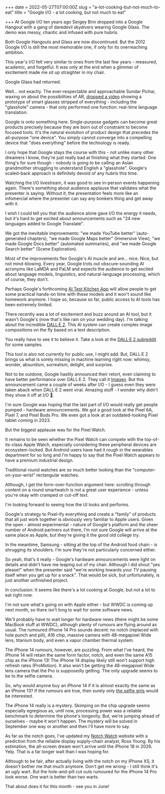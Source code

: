 +++
date = 2022-05-27T07:00:00Z
slug = "a-lot-cooking-but-not-much-to-eat"
title = "Google I/O - a lot cooking, but not much to eat"

+++
At Google I/O ten years ago Sergey Brin dropped into a Google Hangout with a gang of daredevil skydivers wearing Google Glass. The demo was messy, chaotic and infused with pure hubris.

Both Google Hangouts and Glass are now discontinued. But the 2012 Google I/O is still the most memorable one, if only for its overreaching ambition.

This year's I/O felt very similar to ones from the last few years - measured, academic, and forgetful. It was only at the end when a glimmer of excitement made me sit up straighter in my chair.

Google Glass had returned.

Well... not exactly. The ever-respectable and approachable Sundar Pichai, waxing on about the possibilities of AR, [dropped a video](https://youtu.be/lj0bFX9HXeE) showing a prototype of smart glasses stripped of everything - including the "glasshole" camera  - that only performed one function: real-time language translation.

Google is onto something here. Single-purpose gadgets can become great products precisely because they are born out of constraint to become focused tools. It's the natural evolution of product design that precedes the all-purpose "one device". You simply cannot converge into a compelling device that "does everything" before the technology is ready.

I only hope that Google stays the course with this - not unlike many other dreamers I know, they're just really bad at finishing what they started. One thing's for sure though - nobody is going to be calling an Asian grandmother struggling to understand English a "glasshole". Google's scaled-back approach is definitely devoid of any hubris this time.

<!--more-->

Watching the I/O livestream, it was good to see in-person events happening again. There's something about audience applause that validates what the presenter is saying. Without it, the presentation feels more like an infomercial where the presenter can say any bonkers thing and get away with it.

I wish I could tell you that the audience alone gave I/O the energy it needs, but it's hard to get excited about announcements such as "24 new languages added to Google Translate".

We got the inevitable improvements: "we made YouTube better" (auto-generated chapters), "we made Google Maps better" (Immersive View), "we made Google Docs better" (automated summaries), and "we made Google Search better" (Scene Exploration).

Most of the improvements flex Google's AI muscle and are... nice. Nice, but not mind-blowing. Every year, Google trots out obscure-sounding AI acronyms like LaMDA and PaLM and expects the audience to get excited about language models, linguistics, and natural-language processing, which of course, they don't.

Perhaps Google's forthcoming [AI Test Kitchen App](https://aitestkitchen.withgoogle.com/) will allow people to get some practical hands-on time with these models and it won't sound like homework anymore. I hope so, because so far, public access to AI tools has been extremely limited.

There recently was a lot of excitement and buzz around an AI tool, but it wasn't Google's (now that's like rain on your wedding day). I'm talking about the incredible [DALL·E 2](https://openai.com/dall-e-2/). This AI system can create complex image compositions on the fly based on a text description.

You really have to see it to believe it. Take a look at the [DALL·E 2 subreddit](https://www.reddit.com/r/dalle2/) for some samples.

This tool is also not currently for public use, I might add. But, DALL·E 2 brings us what is sorely missing in machine learning right now: whimsy, wonder, absurdism, surrealism, delight, and surprise.

Not to be outdone, Google hastily announced their retort, even claiming to have better performance over DALL·E 2. They call it [Imagen](https://imagen.research.google/). But this announcement came a couple of weeks after I/O - I guess even they were taken aback when DALL·E 2 went viral. Amazing stuff - I wonder why didn't they show it off at I/O 🤔. 

I'm sure Google was hoping that the last part of I/O would really get people pumped - hardware announcements. We got a good look at the Pixel 6A, Pixel 7, and Pixel Buds Pro. We even got a look at an outdated-looking Pixel tablet coming in 2023.

But the biggest applause was for the Pixel Watch.

It remains to be seen whether the Pixel Watch can compete with the top-of-its-class Apple Watch, especially considering these peripheral devices are ecosystem-locked. But Android users have had it rough in the wearables department for so long and I'm happy to say that the Pixel Watch appears to have a premium industrial design.

Traditional round watches are so much better looking than the "computer-on-your-wrist" rectangular watches.

Although, I get the form-over-function argument here: scrolling through content on a round smartwatch is not a great user experience - unless you're okay with cramped or cut-off text.

I'm looking forward to seeing how the UI looks and performs.

Google's strategy to Pixel-ify everything and create a "family" of products that all just work together is obviously very familiar to Apple users. Given the open - almost experimental - nature of Google's platform and the sheer number of Android partners out there, I'm not sure Google will arrive at the same place as Apple, but they're giving it the good old college try.

In the meantime, Samsung - sitting at the top of the Android food chain - is shrugging its shoulders. I'm sure they're not particularly concerned either.

So yeah, that's it really - Google's hardware announcements were light on details and didn't have me leaping out of my chair. Although I did shout "yes please!" when the presenter said "we're working towards your TV pausing itself when you get up for a snack". That would be sick, but unfortunately, is just another unfinished project.

In conclusion: It seems like there's a lot cooking at Google, but not a lot to eat right now.

I'm not sure what's going on with Apple either - but WWDC is coming up next month, so there isn't long to wait for some software news.

We'll probably have to wait longer for hardware news (there might be some MacBook stuff at WWDC), although plenty of rumours are flying around as usual. The rumoured iPhone 14 Pro sounds decent: no notch (replaced with hole punch and pill), A16 chip, massive camera with 48-megapixel Wide lens, titanium body, and even a vapor chamber thermal system.

The iPhone 14 rumours, however, are puzzling. From what I've heard, the iPhone 14 will retain the same form factor, notch, and even the same A15 chip as the iPhone 13! The iPhone 14 display likely still won't support high refresh rates (ProMotion). It also won't be getting the 48-megapixel Wide lens camera that the Pro is supposedly getting. The only upgrade seems to be to the selfie camera.

So, why would anyone buy an iPhone 14 if it is almost exactly the same as an iPhone 13? If the rumours are true, then surely only [the selfie girls](https://youtu.be/kdemFfbS5H0) would be interested.

The iPhone 14 really is a mystery. Skimping on the chip upgrade seems especially egregious as, until now, processing power was a reliable benchmark to determine the phone's longevity. But, we're jumping ahead of ourselves - maybe it won't happen. The mystery will be solved in September one way or another and then I'll have more to say.

As far as the notch goes, I've updated my [Notch Watch](https://notchwatch.carrd.co/) website with a prediction from the reliable display supply-chain analyst, Ross Young. By his estimation, the all-screen dream won't arrive until the iPhone 18 in 2026. Yelp. That is a far longer wait than I was hoping for.

Although to be fair, after actually living with the notch on my iPhone XS, it doesn't bother me that much anymore. Don't get me wrong - I still think it's an ugly wart. But the hole-and-pill cut outs rumoured for the iPhone 14 Pro look worse. One wart is better than two warts.

That about does it for this month - see you in June!